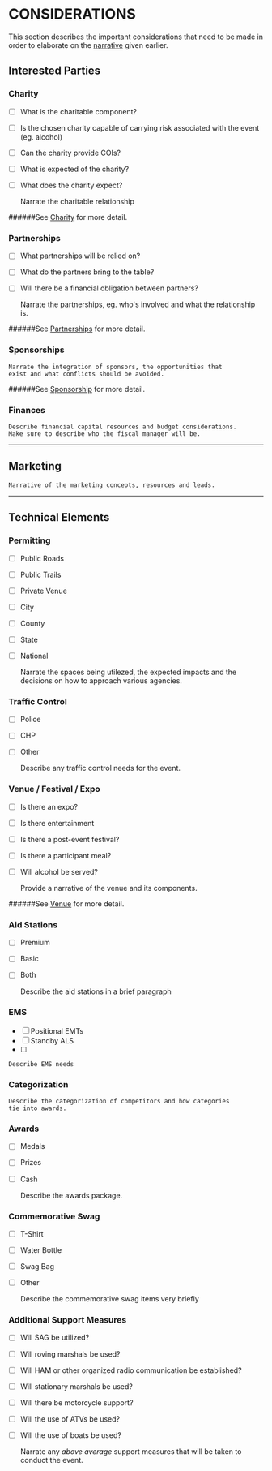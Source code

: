 # CONSIDERATIONS
This section describes the important considerations that need to be made in order to elaborate on the [narrative](/narrative.md) given earlier.

## Interested Parties

### Charity
- [ ] What is the charitable component?
- [ ] Is the chosen charity capable of carrying risk associated with the event (eg. alcohol)
- [ ] Can the charity provide COIs?
- [ ] What is expected of the charity?
- [ ] What does the charity expect?


    Narrate the charitable relationship

######See [Charity](/charity.md) for more detail.

### Partnerships
- [ ] What partnerships will be relied on?
- [ ] What do the partners bring to the table?
- [ ] Will there be a financial obligation between partners?


    Narrate the partnerships, eg. who's involved and what the
    relationship is.

######See [Partnerships](/partnerships.md) for more detail.

### Sponsorships

    Narrate the integration of sponsors, the opportunities that
    exist and what conflicts should be avoided.

######See [Sponsorship](/sponsorship.md) for more detail.

### Finances

    Describe financial capital resources and budget considerations.
    Make sure to describe who the fiscal manager will be.

---
## Marketing

    Narrative of the marketing concepts, resources and leads.

---
## Technical Elements

### Permitting
- [ ] Public Roads
- [ ] Public Trails
- [ ] Private Venue
- [ ] City
- [ ] County
- [ ] State
- [ ] National


    Narrate the spaces being utilezed, the expected impacts 
    and the decisions on how to approach various agencies.


### Traffic Control

- [ ] Police
- [ ] CHP
- [ ] Other


    Describe any traffic control needs for the event.


### Venue / Festival / Expo
- [ ] Is there an expo?
- [ ] Is there entertainment
- [ ] Is there a post-event festival?
- [ ] Is there a participant meal?
- [ ] Will alcohol be served?


    Provide a narrative of the venue and its components.

######See [Venue](/venue.md) for more detail.

### Aid Stations

- [ ] Premium
- [ ] Basic
- [ ] Both


    Describe the aid stations in a brief paragraph


### EMS
- [ ] Positional EMTs
- [ ] Standby ALS
- [ ] 


    Describe EMS needs


### Categorization

    Describe the categorization of competitors and how categories
    tie into awards.


### Awards
- [ ] Medals
- [ ] Prizes
- [ ] Cash


    Describe the awards package.


### Commemorative Swag

- [ ] T-Shirt
- [ ] Water Bottle
- [ ] Swag Bag
- [ ] Other


    Describe the commemorative swag items very briefly


### Additional Support Measures
- [ ] Will SAG be utilized?
- [ ] Will roving marshals be used?
- [ ] Will HAM or other organized radio communication be established?
- [ ] Will stationary marshals be used?
- [ ] Will there be motorcycle support?
- [ ] Will the use of ATVs be used?
- [ ] Will the use of boats be used?


    Narrate any _above average_ support measures that will be taken
    to conduct the event.


